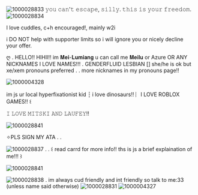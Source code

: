 ![1000028833](https://github.com/user-attachments/assets/d62acd79-197c-4d90-ab41-32b787b4edda)
 𝚢𝚘𝚞 𝚌𝚊𝚗'𝚝 𝚎𝚜𝚌𝚊𝚙𝚎, 𝚜𝚒𝚕𝚕𝚢. 𝚝𝚑𝚒𝚜 𝚒𝚜 𝚢𝚘𝚞𝚛 𝚏𝚛𝚎𝚎𝚍𝚘𝚖. ![1000028834](https://github.com/user-attachments/assets/6734479a-fa87-4eca-a761-fe5d16b55c81)

I love cuddles, c+h encouraged!, mainly w2i

i DO NOT help with supporter limits so i will ignore you or nicely decline your offer.

ღ . HELLO!! HIHII!! im 𝐌𝐞𝐢-𝐋𝐮𝐦𝐢𝐚𝐧𝐠 u can call me 𝐌𝐞𝐢𝐥𝐮 or Azure OR ANY NICKNAMES I LOVE NAMES!!! . GENDERFLUID LESBIAN [] she/he is ok but xe/xem pronouns preferred . . 
 more nicknames in my pronouns page!! 

![1000004328](https://github.com/user-attachments/assets/2d2062de-d337-4a33-b892-57b94821e751)

im js ur local hyperfixationist kid ┆ i love dinosaurs!! ︴I LOVE ROBLOX GAMES!! ꒰ 

𝙸 𝙻𝙾𝚅𝙴 𝙼𝙸𝚃𝚂𝙺𝙸 𝙰𝙽𝙳 𝙻𝙰𝚄𝙵𝙴𝚈!!

![1000028841](https://github.com/user-attachments/assets/c985b3𝚍𝟾-𝟷𝚎𝟽𝟷-𝟺𝚌𝚍𝟾-𝚋𝟶𝟸𝚌-𝟿𝟾𝟷𝟸𝚋𝟻𝟿𝚋𝟼𝟾𝟺𝟿) 

✧PLS SIGN MY ATA . .

![1000028837](https://github.com/user-attachments/assets/ea66c12a-05ec-4be7-bb56-ea2d835e1835)
 . . ꒰ read carrd for more info!! ths is js a brief explaination of me!!! ꒱

![1000028841](https://github.com/user-attachments/assets/0cc010ac-7309-47a8-bb83-abb7c714c733)

 
![1000028838](https://github.com/user-attachments/assets/8ed03692-7980-495f-b4aa-f523b238a28c)
. im always cud friendly and int friendly so talk to me:33 (unless name said otherwise) ![1000028831](https://github.com/user-attachments/assets/d8de8fbe-566f-4cd6-a5ab-b53d4a6f61bc)
![1000004327](https://github.com/user-attachments/assets/ff27fa3c-5d39-445a-b375-3dcb42280f70)


